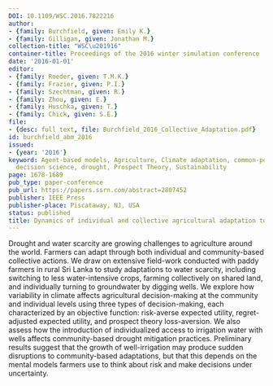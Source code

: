 ```yaml
---
DOI: 10.1109/WSC.2016.7822216
author:
- {family: Burchfield, given: Emily K.}
- {family: Gilligan, given: Jonathan M.}
collection-title: "WSC\u201916"
container-title: Proceedings of the 2016 winter simulation conference
date: '2016-01-01'
editor:
- {family: Roeder, given: T.M.K.}
- {family: Frazier, given: P.I.}
- {family: Szechtman, given: R.}
- {family: Zhou, given: E.}
- {family: Huschka, given: T.}
- {family: Chick, given: S.E.}
file:
- {desc: full text, file: Burchfield_2016_Collective_Adaptation.pdf}
id: burchfield_abm_2016
issued:
- {year: '2016'}
keyword: Agent-based models, Agriculture, Climate adaptation, common-pool resources,
  decision science, drought, Prospect Theory, Sustainability
page: 1678-1689
pub_type: paper-conference
pub_url: https://papers.ssrn.com/abstract=2807452
publisher: IEEE Press
publisher-place: Piscataway, NJ, USA
status: published
title: Dynamics of individual and collective agricultural adaptation to water scarcity
---
```

Drought and water scarcity are growing challenges to agriculture around the world. Farmers can adapt through both individual and community-based collective actions. We draw on extensive field-work conducted with paddy farmers in rural Sri Lanka to study adaptations to water scarcity, including switching to less water-intensive crops, farming collectively on shared land, and individually turning to groundwater by digging wells. We explore how variability in climate affects agricultural decision-making at the community and individual levels using three types of decision-making, each characterized by an objective function: risk-averse expected utility, regret-adjusted expected utility, and prospect theory loss-aversion. We also assess how the introduction of individualized access to irrigation water with wells affects community-based drought mitigation practices. Preliminary results suggest that the growth of well-irrigation may produce sudden disruptions to community-based adaptations, but that this depends on the mental models farmers use to think about risk and make decisions under uncertainty.
